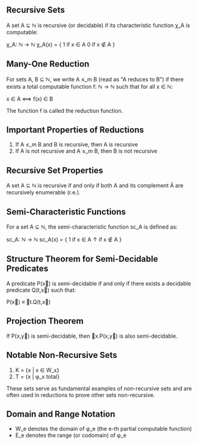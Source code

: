 ## Recursive Sets

A set A ⊆ ℕ is recursive (or decidable) if its characteristic function χ_A is computable:

χ_A: ℕ → ℕ
χ_A(x) = {
    1 if x ∈ A
    0 if x ∉ A
}

## Many-One Reduction

For sets A, B ⊆ ℕ, we write A ≤_m B (read as "A reduces to B") if there exists a total computable function f: ℕ → ℕ such that for all x ∈ ℕ:

x ∈ A ⟺ f(x) ∈ B

The function f is called the reduction function.

## Important Properties of Reductions

1. If A ≤_m B and B is recursive, then A is recursive
2. If A is not recursive and A ≤_m B, then B is not recursive

## Recursive Set Properties

A set A ⊆ ℕ is recursive if and only if both A and its complement Ā are recursively enumerable (r.e.).

## Semi-Characteristic Functions

For a set A ⊆ ℕ, the semi-characteristic function sc_A is defined as:

sc_A: ℕ → ℕ
sc_A(x) = {
    1 if x ∈ A
    ↑ if x ∉ A
}

## Structure Theorem for Semi-Decidable Predicates

A predicate P(x⃗) is semi-decidable if and only if there exists a decidable predicate Q(t,x⃗) such that:

P(x⃗) ≡ ∃t.Q(t,x⃗)

## Projection Theorem

If P(x,y⃗) is semi-decidable, then ∃x.P(x,y⃗) is also semi-decidable.

## Notable Non-Recursive Sets

1. K = {x | x ∈ W_x}
2. T = {x | φ_x total}

These sets serve as fundamental examples of non-recursive sets and are often used in reductions to prove other sets non-recursive.

## Domain and Range Notation

- W_e denotes the domain of φ_e (the e-th partial computable function)
- E_e denotes the range (or codomain) of φ_e